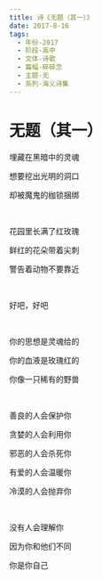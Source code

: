 ```yaml
---
title: 诗《无题（其一）》
date: 2017-8-16
tags:
  - 年份-2017
  - 阶段-高中
  - 文体-诗歌
  - 篇幅-碎碎念
  - 主题-无
  - 系列-海义诗集
---
```


# 无题（其一）

埋藏在黑暗中的灵魂

想要挖出光明的洞口

却被魔鬼的枷锁捆绑

<br>

花园里长满了红玫瑰

鲜红的花朵带着尖刺

警告着动物不要靠近

<br>

好吧，好吧

<br>

你的思想是灵魂给的

你的血液是玫瑰红的

你像一只稀有的野兽

<br>

善良的人会保护你

贪婪的人会利用你

邪恶的人会杀死你

有爱的人会温暖你

冷漠的人会抛弃你

<br>

没有人会理解你

因为你和他们不同

你是你自己
